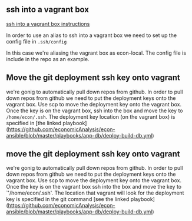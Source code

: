 ## ssh into a vagrant box

[ssh into a vagrant box instructions](http://www.hashbangcode.com/blog/connecting-vagrant-box-without-vagrant-ssh-command)

In order to use an alias to ssh into a vagrant box we need to set up the config
file in `.ssh/config`

In this case we're aliasing the vagrant box as econ-local. The config file is
include in the repo as an example.

## Move the git deployment ssh key onto vagrant
we're gonig to automatically pull down repos from github. In order to pull down
repos from github we need to put the deployment keys onto the vagrant box. Use 
scp to move the deployment key onto the vagrant box. Once the key is on the vagrant
box, ssh into the box and move the key to `/home/econ/.ssh`. The deployment
key location (on the vagrant box) is specified in [the linked playbook] (https://github.com/economicAnalysis/econ-ansible/blob/master/playbooks/app-db/deploy-build-db.yml)

## move the git deployment ssh key onto vagrant
we're gonig to automatically pull down repos from github. In order to pull down
repos from github we need to put the deployment keys onto the vagrant box. Use 
scp to move the deployment key onto the vagrant box. Once the key is on the vagrant
box ssh into the box and move the key to `'/home/econ/.ssh'. The location that
vagrant will look for the deployment key is specified in the git command
[see the linked playbook] (https://github.com/economicAnalysis/econ-ansible/blob/master/playbooks/app-db/deploy-build-db.yml)
